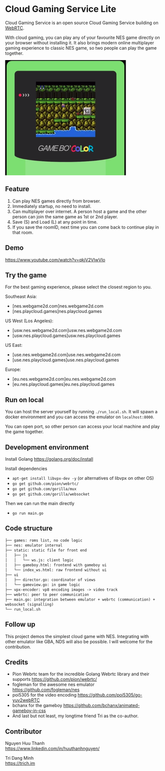 # Cloud Gaming Service Lite

Cloud Gaming Service is an open source Cloud Gaming Service building on [WebRTC](https://github.com/pion).  
  
With cloud gaming, you can play any of your favourite NES game directly on your browser without installing it. It also brings modern online multiplayer gaming experience to classic NES game, so two people can play the game together.

![screenshot](static/img/landing-page.png)

## Feature
1. Can play NES games directly from browser.  
2. Immediately startup, no need to install.
2. Can multiplayer over internet. A person host a game and the other person can join the same game as 1st or 2nd player.  
3. Save (S) and Load (L) at any point in time.  
4. If you save the roomID, next time you can come back to continue play in that room.  

## Demo
https://www.youtube.com/watch?v=qkjV2VIwVIo

## Try the game

For the best gaming experience, please select the closest region to you. 

Southeast Asia:  
* [nes.webgame2d.com]nes.webgame2d.com  
* [nes.playcloud.games]nes.playcloud.games

US West (Los Angeles):  
* [usw.nes.webgame2d.com]usw.nes.webgame2d.com  
* [usw.nes.playcloud.games]usw.nes.playcloud.games

US East:  
* [use.nes.webgame2d.com]use.nes.webgame2d.com
* [use.nes.playcloud.games]use.nes.playcloud.games  

Europe:  
* [eu.nes.webgame2d.com]eu.nes.webgame2d.com
* [eu.nes.playcloud.games]eu.nes.playcloud.games

## Run on local

You can host the server yourself by running `./run_local.sh`. It will spawn a docker environment and you can access the emulator on `localhost:8000`.  

You can open port, so other person can access your local machine and play the game together.  

## Development environment

Install Golang https://golang.org/doc/install  

Install dependencies  

  * `apt-get install libvpx-dev -y` (or alternatives of libvpx on other OS)  
  * `go get github.com/pion/webrtc/`  
  * `go get github.com/gorilla/mux`  
  * `go get github.com/gorilla/websocket`  

Then we can run the main directly
  * `go run main.go`

## Code structure

```
├── games: roms list, no code logic
├── nes: emulator internal
├── static: static file for front end
│   ├── js
│   │   └── ws.js: client logic
│   ├── gameboy.html: frontend with gameboy ui
│   └── index_ws.html: raw frontend without ui
├── ui
│   ├── director.go: coordinator of views
│   └── gameview.go: in game logic
├── vpx-encoder: vp8 encoding images -> video track
├── webrtc: peer to peer communication
├── main.go: integration between emulator + webrtc (communication) + websocket (signalling)
└── run_local.sh
```


## Follow up

This project demos the simplest cloud game with NES. Integrating with other emulator like GBA, NDS will also be possible. I will welcome for the contribution.

## Credits

* Pion Webrtc team for the incredible Golang Webrtc library and their supports https://github.com/pion/webrtc/  
* fogleman for the awesome nes emulator https://github.com/fogleman/nes  
* poi5305 for the video encoding https://github.com/poi5305/go-yuv2webRTC  
* bchanx for the gameboy https://github.com/bchanx/animated-gameboy-in-css  
* And last but not least, my longtime friend Tri as the co-author.  

## Contributor

Nguyen Huu Thanh  
https://www.linkedin.com/in/huuthanhnguyen/  

Tri Dang Minh  
https://trich.im  

